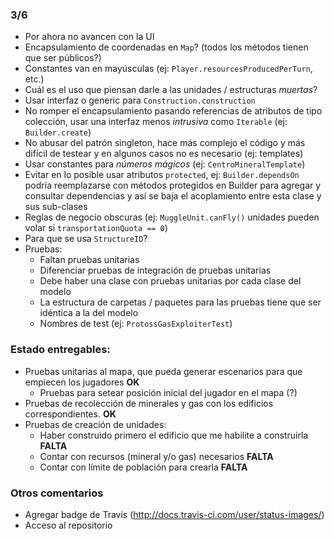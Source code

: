 ### 3/6

* Por ahora no avancen con la UI
* Encapsulamiento de coordenadas en `Map`? (todos los métodos tienen que ser públicos?)
* Constantes van en mayúsculas (ej: `Player.resourcesProducedPerTurn`, etc.)
* Cuál es el uso que piensan darle a las unidades / estructuras _muertas_?
* Usar interfaz o generic para `Construction.construction`
* No romper el encapsulamiento pasando referencias de atributos de tipo colección, usar una interfaz menos _intrusiva_ como `Iterable` (ej: `Builder.create`)
* No abusar del patrón singleton, hace más complejo el código y más difícil de testear y en algunos casos no es necesario (ej: templates)
* Usar constantes para _números mágicos_ (ej: `CentroMineralTemplate`)
* Evitar en lo posible usar atributos `protected`, ej: `Builder.dependsOn` podría reemplazarse con métodos protegidos en Builder para agregar y consultar dependencias y así se baja el acoplamiento entre esta clase y sus sub-clases
* Reglas de negocio obscuras (ej: `MuggleUnit.canFly()` unidades pueden volar si `transportationQuota == 0`)
* Para que se usa `StructureID`?
* Pruebas:
  * Faltan pruebas unitarias
  * Diferenciar pruebas de integración de pruebas unitarias
  * Debe haber una clase con pruebas unitarias por cada clase del modelo
  * La estructura de carpetas / paquetes para las pruebas tiene que ser idéntica a la del modelo
  * Nombres de test (ej: `ProtossGasExploiterTest`)

### Estado entregables:

* Pruebas unitarias al mapa, que pueda generar escenarios para que empiecen los jugadores **OK**
  - Pruebas para setear posición inicial del jugador en el mapa (?)
* Pruebas de recolección de minerales y gas con los edificios correspondientes. **OK**
* Pruebas de creación de unidades:
  * Haber construido primero el edificio que me habilite a construirla **FALTA**
  * Contar con recursos (mineral y/o gas) necesarios **FALTA**
  * Contar con límite de población para crearla **FALTA**

### Otros comentarios

* Agregar badge de Travis (http://docs.travis-ci.com/user/status-images/)
* Acceso al repositorio
